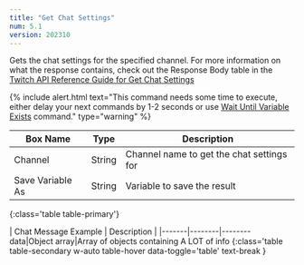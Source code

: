 ```yaml
---
title: "Get Chat Settings"
num: 5.1
version: 202310
---
```


Gets the chat settings for the specified channel.
For more information on what the response contains, check out the Response Body table in the [Twitch API Reference Guide for Get Chat Settings](https://dev.twitch.tv/docs/api/reference/#get-chat-settings)

{% include alert.html text="This command needs some time to execute, either delay your next commands by 1-2 seconds or use <a href='/docs/commands/wait#waituntilvariableexists'>Wait Until Variable Exists</a> command." type="warning" %}

| Box Name | Type | Description | 
|-------|--------|--------
Channel|String|Channel name to get the chat settings for
Save Variable As|String|Variable to save the result
{:class='table table-primary'}

| Chat Message Example | Description |
|-------|--------|--------
data|Object array|Array of objects containing A LOT of info
{:class='table table-secondary w-auto table-hover data-toggle='table' text-break }
